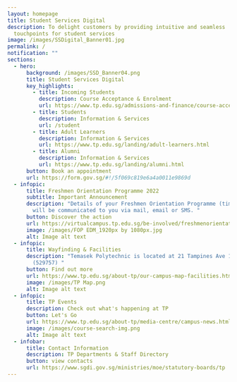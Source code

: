 ```yaml
---
layout: homepage
title: Student Services Digital
description: To delight customers by providing intuitive and seamless
  touchpoints for student services
image: /images/SSDigital_Banner01.jpg
permalink: /
notification: ""
sections:
  - hero:
      background: /images/SSD_Banner04.png
      title: Student Services Digital
      key_highlights:
        - title: Incoming Students
          description: Course Acceptance & Enrolment
          url: https://www.tp.edu.sg/admissions-and-finance/course-acceptance-enrolment.html
        - title: Students
          description: Information & Services
          url: /student
        - title: Adult Learners
          description: Information & Services
          url: https://www.tp.edu.sg/landing/adult-learners.html
        - title: Alumni
          description: Information & Services
          url: https://www.tp.edu.sg/landing/alumni.html
      button: Book an appointment
      url: https://form.gov.sg/#!/5f069c819e6a4a0011e9869d
  - infopic:
      title: Freshmen Orientation Programme 2022
      subtitle: Important Announcement
      description: "Details of your Freshmen Orientation Programme (time and venue)
        will be communicated to you via mail, email or SMS. "
      button: Discover the action
      url: https://virtualcampus.tp.edu.sg/be-involved/freshmenorientation/
      image: /images/FOP EDM_1920px by 1080px.jpg
      alt: Image alt text
  - infopic:
      title: Wayfinding & Facilities
      description: "Temasek Polytechnic is located at 21 Tampines Ave 1, Singapore
        (529757) "
      button: Find out more
      url: https://www.tp.edu.sg/about-tp/our-campus-map-facilities.html
      image: /images/TP Map.png
      alt: Image alt text
  - infopic:
      title: TP Events
      description: Check out what's happening at TP
      button: Let's Go
      url: https://www.tp.edu.sg/about-tp/media-centre/campus-news.html
      image: /images/course-search-img.png
      alt: Image alt text
  - infobar:
      title: Contact Information
      description: TP Departments & Staff Directory
      button: view contacts
      url: https://www.sgdi.gov.sg/ministries/moe/statutory-boards/tp
---
```

